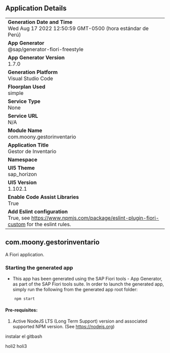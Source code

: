 ## Application Details
|               |
| ------------- |
|**Generation Date and Time**<br>Wed Aug 17 2022 12:50:59 GMT-0500 (hora estándar de Perú)|
|**App Generator**<br>@sap/generator-fiori-freestyle|
|**App Generator Version**<br>1.7.0|
|**Generation Platform**<br>Visual Studio Code|
|**Floorplan Used**<br>simple|
|**Service Type**<br>None|
|**Service URL**<br>N/A
|**Module Name**<br>com.moony.gestorinventario|
|**Application Title**<br>Gestor de Inventario|
|**Namespace**<br>|
|**UI5 Theme**<br>sap_horizon|
|**UI5 Version**<br>1.102.1|
|**Enable Code Assist Libraries**<br>True|
|**Add Eslint configuration**<br>True, see https://www.npmjs.com/package/eslint-plugin-fiori-custom for the eslint rules.|

## com.moony.gestorinventario

A Fiori application.

### Starting the generated app

-   This app has been generated using the SAP Fiori tools - App Generator, as part of the SAP Fiori tools suite.  In order to launch the generated app, simply run the following from the generated app root folder:

```
    npm start
```

#### Pre-requisites:

1. Active NodeJS LTS (Long Term Support) version and associated supported NPM version.  (See https://nodejs.org)

instalar el gitbash

holi2
holi3